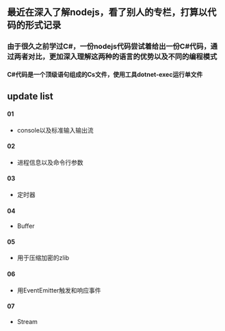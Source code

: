 ## 最近在深入了解nodejs，看了别人的专栏，打算以代码的形式记录

### 由于很久之前学过C#，一份nodejs代码尝试着给出一份C#代码，通过两者对比，更加深入理解这两种的语言的优势以及不同的编程模式



#### C#代码是一个顶级语句组成的Cs文件，使用工具dotnet-exec运行单文件

## update list

#### 01
* console以及标准输入输出流
#### 02
* 进程信息以及命令行参数
#### 03
* 定时器
#### 04
* Buffer
#### 05
* 用于压缩加密的zlib
#### 06
* 用EventEmitter触发和响应事件
#### 07
* Stream




